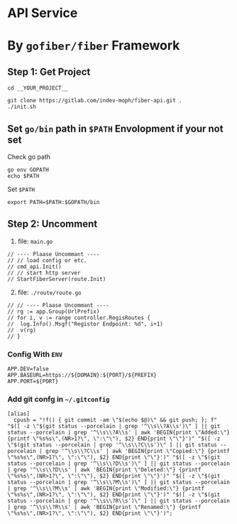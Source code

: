 # API Service

# By `gofiber/fiber` Framework

## Step 1: Get Project

```shell
cd __YOUR_PROJECT__

git clone https://gitlab.com/indev-moph/fiber-api.git .
./init.sh
```

## Set `go/bin` path in `$PATH` Envolopment if your not set

Check go path

```shell
go env GOPATH
echo $PATH
```

Set `$PATH`

```shell
export PATH=$PATH:$GOPATH/bin
```

## Step 2: Uncomment

1. file: `main.go`

```
// ---- Plaase Uncommant ----
// // load config or etc.
// cmd_api.Init()
// // start http server
// StartFiberServer(route.Init)
```

2. file: `./route/route.go`

```
// // ---- Plaase Uncommant ----
// rg := app.Group(UrlPrefix)
// for i, v := range controller.RegisRoutes {
// 	log.Info().Msgf("Registor Endpoint: %d", i+1)
// 	v(rg)
// }
```

### Config With `ENV`

```dotenv
APP.DEV=false
APP.BASEURL=https://${DOMAIN}:${PORT}/${PREFIX}
APP.PORT=${PORT}

```

### Add git confg in `~/.gitconfig`

```
[alias]
  cpush = "!f() { git commit -am \"$(echo $@)\" && git push; }; f" "$([ -z \"$(git status --porcelain | grep '^\\s\\?A\\s')\" ] || git status --porcelain | grep '^\\s\\?A\\s' | awk 'BEGIN{print \"Added:\"} {printf \"%s%s\",(NR>1?\", \":\"\"), $2} END{print \"\"}')" "$([ -z \"$(git status --porcelain | grep '^\\s\\?C\\s')\" ] || git status --porcelain | grep '^\\s\\?C\\s' | awk 'BEGIN{print \"Copied:\"} {printf \"%s%s\",(NR>1?\", \":\"\"), $2} END{print \"\"}')" "$([ -z \"$(git status --porcelain | grep '^\\s\\?D\\s')\" ] || git status --porcelain | grep '^\\s\\?D\\s' | awk 'BEGIN{print \"Deleted:\"} {printf \"%s%s\",(NR>1?\", \":\"\"), $2} END{print \"\"}')" "$([ -z \"$(git status --porcelain | grep '^\\s\\?M\\s')\" ] || git status --porcelain | grep '^\\s\\?M\\s' | awk 'BEGIN{print \"Modified:\"} {printf \"%s%s\",(NR>1?\", \":\"\"), $2} END{print \"\"}')" "$([ -z \"$(git status --porcelain | grep '^\\s\\?R\\s')\" ] || git status --porcelain | grep '^\\s\\?R\\s' | awk 'BEGIN{print \"Renamed:\"} {printf \"%s%s\",(NR>1?\", \":\"\"), $2} END{print \"\"}')";
```
